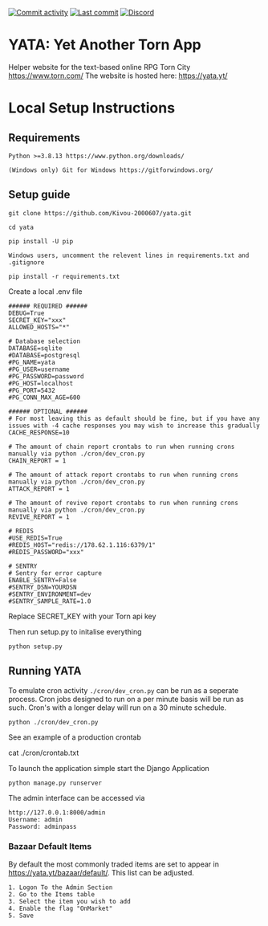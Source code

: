 [![Commit activity](https://img.shields.io/github/commit-activity/m/kivou-2000607/yata?color=%23447e9b&logo=github&logoColor=white&style=for-the-badge)](https://github.com/Kivou-2000607/yata/commits)
[![Last commit](https://img.shields.io/github/last-commit/kivou-2000607/yata?color=%23447e9b&logo=github&logoColor=white&style=for-the-badge)](https://github.com/Kivou-2000607/yata/commits/master)
[![Discord](https://img.shields.io/discord/581227228537421825?style=for-the-badge&color=%23447e9b&label=Join%20the%20discord&logo=discord&logoColor=FFF)](https://yata.yt/discord)

# YATA: Yet Another Torn App

Helper website for the text-based online RPG Torn City https://www.torn.com/
The website is hosted here: https://yata.yt/

# Local Setup Instructions


## Requirements

    Python >=3.8.13 https://www.python.org/downloads/

    (Windows only) Git for Windows https://gitforwindows.org/

## Setup guide
    git clone https://github.com/Kivou-2000607/yata.git

    cd yata

    pip install -U pip

    Windows users, uncomment the relevent lines in requirements.txt and .gitignore

    pip install -r requirements.txt

Create a local .env file

    ###### REQUIRED ######
    DEBUG=True
    SECRET_KEY="xxx"
    ALLOWED_HOSTS="*"

    # Database selection
    DATABASE=sqlite
    #DATABASE=postgresql
    #PG_NAME=yata
    #PG_USER=username
    #PG_PASSWORD=password
    #PG_HOST=localhost
    #PG_PORT=5432
    #PG_CONN_MAX_AGE=600

    ###### OPTIONAL ######
    # For most leaving this as default should be fine, but if you have any issues with -4 cache responses you may wish to increase this gradually
    CACHE_RESPONSE=10

    # The amount of chain report crontabs to run when running crons manually via python ./cron/dev_cron.py
    CHAIN_REPORT = 1

    # The amount of attack report crontabs to run when running crons manually via python ./cron/dev_cron.py
    ATTACK_REPORT = 1

    # The amount of revive report crontabs to run when running crons manually via python ./cron/dev_cron.py
    REVIVE_REPORT = 1

    # REDIS
    #USE_REDIS=True
    #REDIS_HOST="redis://178.62.1.116:6379/1"
    #REDIS_PASSWORD="xxx"

    # SENTRY
    # Sentry for error capture
    ENABLE_SENTRY=False
    #SENTRY_DSN=YOURDSN
    #SENTRY_ENVIRONMENT=dev
    #SENTRY_SAMPLE_RATE=1.0

Replace SECRET_KEY with your Torn api key

Then run setup.py to initalise everything

    python setup.py



## Running YATA

To emulate cron activity `./cron/dev_cron.py` can be run as a seperate process. Cron jobs designed to run on a per minute basis will be run as such. Cron's with a longer delay will run on a 30 minute schedule.

    python ./cron/dev_cron.py

See an example of a production crontab

  cat ./cron/crontab.txt

To launch the application simple start the Django Application

    python manage.py runserver

The admin interface can be accessed via

    http://127.0.0.1:8000/admin
    Username: admin
    Password: adminpass

### Bazaar Default Items

By default the most commonly traded items are set to appear in https://yata.yt/bazaar/default/. This list can be adjusted.

    1. Logon To the Admin Section
    2. Go to the Items table
    3. Select the item you wish to add
    4. Enable the flag "OnMarket"
    5. Save
